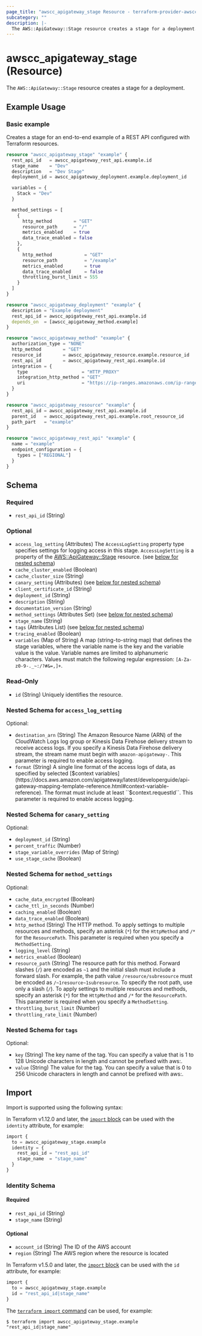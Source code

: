 ```yaml
---
page_title: "awscc_apigateway_stage Resource - terraform-provider-awscc"
subcategory: ""
description: |-
  The AWS::ApiGateway::Stage resource creates a stage for a deployment.
---
```


# awscc_apigateway_stage (Resource)

The ``AWS::ApiGateway::Stage`` resource creates a stage for a deployment.

## Example Usage

### Basic example

Creates a stage for an end-to-end example of a REST API configured with Terraform resources. 
```terraform
resource "awscc_apigateway_stage" "example" {
  rest_api_id   = awscc_apigateway_rest_api.example.id
  stage_name    = "Dev"
  description   = "Dev Stage"
  deployment_id = awscc_apigateway_deployment.example.deployment_id

  variables = {
    Stack = "Dev"
  }

  method_settings = [
    {
      http_method        = "GET"
      resource_path      = "/"
      metrics_enabled    = true
      data_trace_enabled = false
    },
    {
      http_method            = "GET"
      resource_path          = "/example"
      metrics_enabled        = true
      data_trace_enabled     = false
      throttling_burst_limit = 555
    }
  ]
}

resource "awscc_apigateway_deployment" "example" {
  description = "Example deployment"
  rest_api_id = awscc_apigateway_rest_api.example.id
  depends_on  = [awscc_apigateway_method.example]
}

resource "awscc_apigateway_method" "example" {
  authorization_type = "NONE"
  http_method        = "GET"
  resource_id        = awscc_apigateway_resource.example.resource_id
  rest_api_id        = awscc_apigateway_rest_api.example.id
  integration = {
    type                    = "HTTP_PROXY"
    integration_http_method = "GET"
    uri                     = "https://ip-ranges.amazonaws.com/ip-ranges.json"
  }
}

resource "awscc_apigateway_resource" "example" {
  rest_api_id = awscc_apigateway_rest_api.example.id
  parent_id   = awscc_apigateway_rest_api.example.root_resource_id
  path_part   = "example"
}

resource "awscc_apigateway_rest_api" "example" {
  name = "example"
  endpoint_configuration = {
    types = ["REGIONAL"]
  }
}
```

<!-- schema generated by tfplugindocs -->
## Schema

### Required

- `rest_api_id` (String)

### Optional

- `access_log_setting` (Attributes) The ``AccessLogSetting`` property type specifies settings for logging access in this stage.
  ``AccessLogSetting`` is a property of the [AWS::ApiGateway::Stage](https://docs.aws.amazon.com/AWSCloudFormation/latest/UserGuide/aws-resource-apigateway-stage.html) resource. (see [below for nested schema](#nestedatt--access_log_setting))
- `cache_cluster_enabled` (Boolean)
- `cache_cluster_size` (String)
- `canary_setting` (Attributes) (see [below for nested schema](#nestedatt--canary_setting))
- `client_certificate_id` (String)
- `deployment_id` (String)
- `description` (String)
- `documentation_version` (String)
- `method_settings` (Attributes Set) (see [below for nested schema](#nestedatt--method_settings))
- `stage_name` (String)
- `tags` (Attributes List) (see [below for nested schema](#nestedatt--tags))
- `tracing_enabled` (Boolean)
- `variables` (Map of String) A map (string-to-string map) that defines the stage variables, where the variable name is the key and the variable value is the value. Variable names are limited to alphanumeric characters. Values must match the following regular expression: ``[A-Za-z0-9-._~:/?#&=,]+``.

### Read-Only

- `id` (String) Uniquely identifies the resource.

<a id="nestedatt--access_log_setting"></a>
### Nested Schema for `access_log_setting`

Optional:

- `destination_arn` (String) The Amazon Resource Name (ARN) of the CloudWatch Logs log group or Kinesis Data Firehose delivery stream to receive access logs. If you specify a Kinesis Data Firehose delivery stream, the stream name must begin with ``amazon-apigateway-``. This parameter is required to enable access logging.
- `format` (String) A single line format of the access logs of data, as specified by selected [$context variables](https://docs.aws.amazon.com/apigateway/latest/developerguide/api-gateway-mapping-template-reference.html#context-variable-reference). The format must include at least ``$context.requestId``. This parameter is required to enable access logging.


<a id="nestedatt--canary_setting"></a>
### Nested Schema for `canary_setting`

Optional:

- `deployment_id` (String)
- `percent_traffic` (Number)
- `stage_variable_overrides` (Map of String)
- `use_stage_cache` (Boolean)


<a id="nestedatt--method_settings"></a>
### Nested Schema for `method_settings`

Optional:

- `cache_data_encrypted` (Boolean)
- `cache_ttl_in_seconds` (Number)
- `caching_enabled` (Boolean)
- `data_trace_enabled` (Boolean)
- `http_method` (String) The HTTP method. To apply settings to multiple resources and methods, specify an asterisk (``*``) for the ``HttpMethod`` and ``/*`` for the ``ResourcePath``. This parameter is required when you specify a ``MethodSetting``.
- `logging_level` (String)
- `metrics_enabled` (Boolean)
- `resource_path` (String) The resource path for this method. Forward slashes (``/``) are encoded as ``~1`` and the initial slash must include a forward slash. For example, the path value ``/resource/subresource`` must be encoded as ``/~1resource~1subresource``. To specify the root path, use only a slash (``/``). To apply settings to multiple resources and methods, specify an asterisk (``*``) for the ``HttpMethod`` and ``/*`` for the ``ResourcePath``. This parameter is required when you specify a ``MethodSetting``.
- `throttling_burst_limit` (Number)
- `throttling_rate_limit` (Number)


<a id="nestedatt--tags"></a>
### Nested Schema for `tags`

Optional:

- `key` (String) The key name of the tag. You can specify a value that is 1 to 128 Unicode characters in length and cannot be prefixed with aws:.
- `value` (String) The value for the tag. You can specify a value that is 0 to 256 Unicode characters in length and cannot be prefixed with aws:.

## Import

Import is supported using the following syntax:

In Terraform v1.12.0 and later, the [`import` block](https://developer.hashicorp.com/terraform/language/import) can be used with the `identity` attribute, for example:

```terraform
import {
  to = awscc_apigateway_stage.example
  identity = {
    rest_api_id = "rest_api_id"
    stage_name  = "stage_name"
  }
}
```

<!-- schema generated by tfplugindocs -->
### Identity Schema

#### Required

- `rest_api_id` (String)
- `stage_name` (String)

#### Optional

- `account_id` (String) The ID of the AWS account
- `region` (String) The AWS region where the resource is located

In Terraform v1.5.0 and later, the [`import` block](https://developer.hashicorp.com/terraform/language/import) can be used with the `id` attribute, for example:

```terraform
import {
  to = awscc_apigateway_stage.example
  id = "rest_api_id|stage_name"
}
```

The [`terraform import` command](https://developer.hashicorp.com/terraform/cli/commands/import) can be used, for example:

```shell
$ terraform import awscc_apigateway_stage.example "rest_api_id|stage_name"
```
